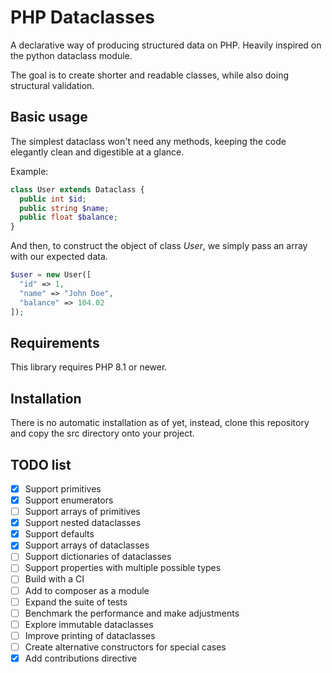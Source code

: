 # PHP Dataclasses

A declarative way of producing structured data on PHP. Heavily inspired on the python dataclass module.

The goal is to create shorter and readable classes, while also doing structural validation.

## Basic usage
 
The simplest dataclass won't need any methods, keeping the code elegantly clean and digestible at a glance.

Example:

```php
class User extends Dataclass {
  public int $id;
  public string $name;
  public float $balance;
}
```

And then, to construct the object of class _User_, we simply pass an array with our expected data.

```php
$user = new User([
  "id" => 1,
  "name" => "John Doe",
  "balance" => 104.02
]);
```

## Requirements

This library requires PHP 8.1 or newer.

## Installation

There is no automatic installation as of yet, instead, clone this repository and copy the src directory onto your project.

## TODO list

- [x] Support primitives
- [x] Support enumerators
- [ ] Support arrays of primitives
- [x] Support nested dataclasses
- [x] Support defaults
- [x] Support arrays of dataclasses
- [ ] Support dictionaries of dataclasses
- [ ] Support properties with multiple possible types
- [ ] Build with a CI
- [ ] Add to composer as a module
- [ ] Expand the suite of tests
- [ ] Benchmark the performance and make adjustments
- [ ] Explore immutable dataclasses
- [ ] Improve printing of dataclasses
- [ ] Create alternative constructors for special cases
- [x] Add contributions directive
